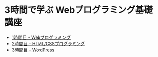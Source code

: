 # 3時間で学ぶ Webプログラミング基礎講座

+ [1時間目 - Webプログラミング](01_html/READEME.md)
+ [2時間目 - HTML/CSSプログラミング](02_css/READEME.md)
+ [3時間目 - WordPress](03_wordpress/READEME.md)
